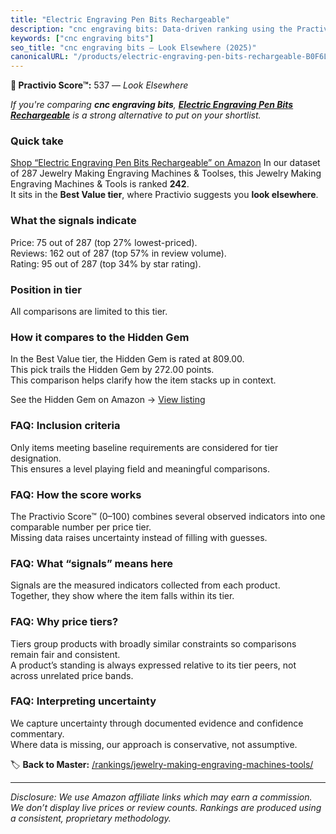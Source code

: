 ```yaml
---
title: "Electric Engraving Pen Bits Rechargeable"
description: "cnc engraving bits: Data-driven ranking using the Practivio Score™. Positioned by quality, value, demand, findability, momentum."
keywords: ["cnc engraving bits"]
seo_title: "cnc engraving bits — Look Elsewhere (2025)"
canonicalURL: "/products/electric-engraving-pen-bits-rechargeable-B0F6LBPVVC/"
---
```


**🚫 Practivio Score™:** 537 — _Look Elsewhere_


*If you're comparing **cnc engraving bits**, **[Electric Engraving Pen Bits Rechargeable](https://www.amazon.com/dp/B0F6LBPVVC?tag=practivio-20)** is a strong alternative to put on your shortlist.*
### Quick take
[Shop “Electric Engraving Pen Bits Rechargeable” on Amazon](https://www.amazon.com/dp/B0F6LBPVVC?tag=practivio-20)
In our dataset of 287 Jewelry Making Engraving Machines & Toolses, this Jewelry Making Engraving Machines & Tools is ranked **242**.  
It sits in the **Best Value tier**, where Practivio suggests you **look elsewhere**.

### What the signals indicate
Price: 75 out of 287 (top 27% lowest-priced).  
Reviews: 162 out of 287 (top 57% in review volume).  
Rating: 95 out of 287 (top 34% by star rating).  

### Position in tier
All comparisons are limited to this tier.

### How it compares to the Hidden Gem
In the Best Value tier, the Hidden Gem is rated at 809.00.  
This pick trails the Hidden Gem by 272.00 points.  
This comparison helps clarify how the item stacks up in context.  

See the Hidden Gem on Amazon → [View listing](https://www.amazon.com/dp/B077Y86FKJ?tag=practivio-20)

### FAQ: Inclusion criteria
Only items meeting baseline requirements are considered for tier designation.  
This ensures a level playing field and meaningful comparisons.

### FAQ: How the score works
The Practivio Score™ (0–100) combines several observed indicators into one comparable number per price tier.  
Missing data raises uncertainty instead of filling with guesses.

### FAQ: What “signals” means here
Signals are the measured indicators collected from each product.  
Together, they show where the item falls within its tier.

### FAQ: Why price tiers?
Tiers group products with broadly similar constraints so comparisons remain fair and consistent.  
A product’s standing is always expressed relative to its tier peers, not across unrelated price bands.

### FAQ: Interpreting uncertainty
We capture uncertainty through documented evidence and confidence commentary.  
Where data is missing, our approach is conservative, not assumptive.


🏷️ **Back to Master:** [/rankings/jewelry-making-engraving-machines-tools/](/rankings/jewelry-making-engraving-machines-tools/)

---
_Disclosure: We use Amazon affiliate links which may earn a commission. We don’t display live prices or review counts. Rankings are produced using a consistent, proprietary methodology._
